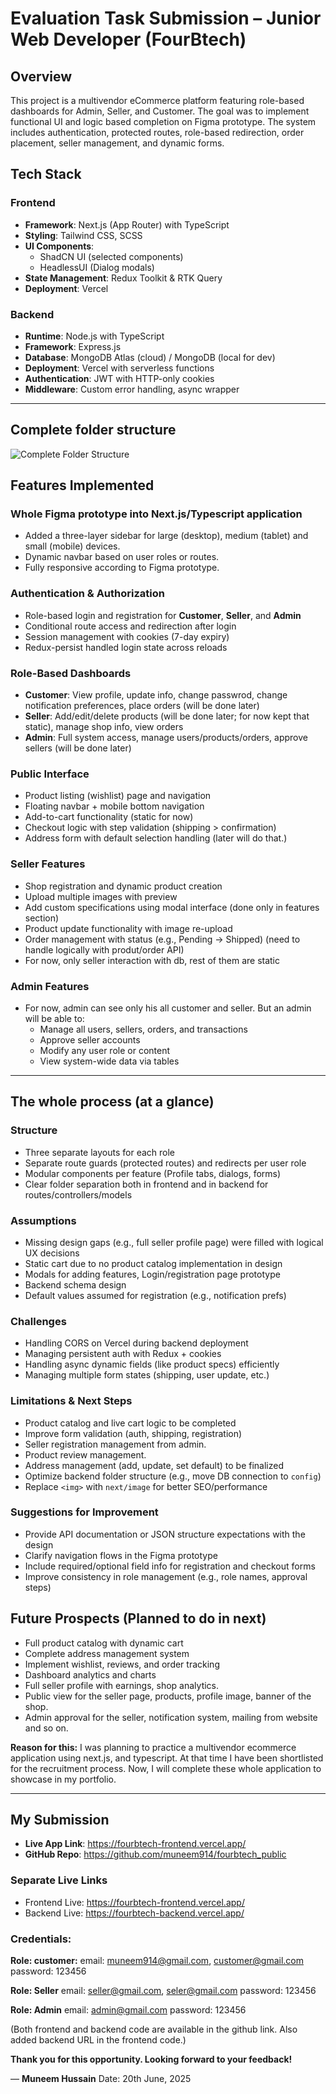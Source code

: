 # Evaluation Task Submission – Junior Web Developer (FourBtech)

## Overview

This project is a multivendor eCommerce platform featuring role-based dashboards for Admin, Seller, and Customer. The goal was to implement functional UI and logic based completion on Figma prototype. The system includes authentication, protected routes, role-based redirection, order placement, seller management, and dynamic forms.

##  Tech Stack

### Frontend
- **Framework**: Next.js (App Router) with TypeScript
- **Styling**: Tailwind CSS, SCSS
- **UI Components**:
  - ShadCN UI (selected components)
  - HeadlessUI (Dialog modals)
- **State Management**: Redux Toolkit & RTK Query
- **Deployment**: Vercel

### Backend
- **Runtime**: Node.js with TypeScript
- **Framework**: Express.js
- **Database**: MongoDB Atlas (cloud) / MongoDB (local for dev)
- **Deployment**: Vercel with serverless functions
- **Authentication**: JWT with HTTP-only cookies
- **Middleware**: Custom error handling, async wrapper

---

## Complete folder structure
![Complete Folder Structure](https://raw.githubusercontent.com/muneem914/fourbtech_public/refs/heads/main/frontend/public/folder_structure.png)


## Features Implemented

###  Whole Figma prototype into Next.js/Typescript application
- Added a three-layer sidebar for large (desktop), medium (tablet) and small (mobile) devices.
- Dynamic navbar based on user roles or routes.
- Fully responsive according to Figma prototype.

###  Authentication & Authorization
- Role-based login and registration for **Customer**, **Seller**, and **Admin**
- Conditional route access and redirection after login
- Session management with cookies (7-day expiry)
- Redux-persist handled login state across reloads

###  Role-Based Dashboards
- **Customer**: View profile, update info, change passwrod, change notification preferences, place orders (will be done later)
- **Seller**: Add/edit/delete products (will be done later; for now kept that static), manage shop info, view orders
- **Admin**: Full system access, manage users/products/orders, approve sellers (will be done later)

###  Public Interface
- Product listing (wishlist) page and navigation
- Floating navbar + mobile bottom navigation
- Add-to-cart functionality (static for now)
- Checkout logic with step validation (shipping > confirmation)
- Address form with default selection handling (later will do that.)

###  Seller Features
- Shop registration and dynamic product creation
- Upload multiple images with preview
- Add custom specifications using modal interface (done only in features section)
- Product update functionality with image re-upload
- Order management with status (e.g., Pending → Shipped) (need to handle logically with produt/order API)
- For now, only seller interaction with db, rest of them are static

###  Admin Features
- For now, admin can see only his all customer and seller. But an admin will be able to:
	- Manage all users, sellers, orders, and transactions
	- Approve seller accounts 
	- Modify any user role or content
	- View system-wide data via tables

---

##  The whole process (at a glance)

### Structure
- Three separate layouts for each role
- Separate route guards (protected routes) and redirects per user role
- Modular components per feature (Profile tabs, dialogs, forms)
- Clear folder separation both in frontend and in backend for routes/controllers/models

### Assumptions
- Missing design gaps (e.g., full seller profile page) were filled with logical UX decisions
- Static cart due to no product catalog implementation in design
- Modals for adding features, Login/registration page prototype
- Backend schema design
- Default values assumed for registration (e.g., notification prefs)

### Challenges
- Handling CORS on Vercel during backend deployment
- Managing persistent auth with Redux + cookies
- Handling async dynamic fields (like product specs) efficiently
- Managing multiple form states (shipping, user update, etc.)

### Limitations & Next Steps
- Product catalog and live cart logic to be completed
- Improve form validation (auth, shipping, registration)
- Seller registration management from admin.
- Product review management.
- Address management (add, update, set default) to be finalized
- Optimize backend folder structure (e.g., move DB connection to `config`)
- Replace `<img>` with `next/image` for better SEO/performance



### Suggestions for Improvement

- Provide API documentation or JSON structure expectations with the design
- Clarify navigation flows in the Figma prototype
- Include required/optional field info for registration and checkout forms
- Improve consistency in role management (e.g., role names, approval steps)


## Future Prospects (Planned to do in next)
- Full product catalog with dynamic cart
- Complete address management system
- Implement wishlist, reviews, and order tracking
- Dashboard analytics and charts
- Full seller profile with earnings, shop analytics.
- Public view for the seller page, products, profile image, banner of the shop.
- Admin approval for the seller, notification system, mailing from website and so on.

**Reason for this:** 
I was planning to practice a multivendor ecommerce application using next.js, and typescript. At that time I have been shortlisted for the recruitment process. Now, I will complete these whole application to showcase in my portfolio.

---

## My Submission

- **Live App Link**: https://fourbtech-frontend.vercel.app/
- **GitHub Repo**: https://github.com/muneem914/fourbtech_public

###  Separate Live Links
- Frontend Live: https://fourbtech-frontend.vercel.app/
- Backend Live: https://fourbtech-backend.vercel.app/

### Credentials:
**Role: customer:**
email: muneem914@gmail.com, customer@gmail.com
password: 123456

**Role: Seller**
email: seller@gmail.com, seler@gmail.com
password: 123456

**Role: Admin**
email: admin@gmail.com
password: 123456

(Both frontend and backend code are available in the github link. Also added backend URL in the frontend code.)

**Thank you for this opportunity. Looking forward to your feedback!**

— **Muneem Hussain**
		Date: 20th June, 2025
